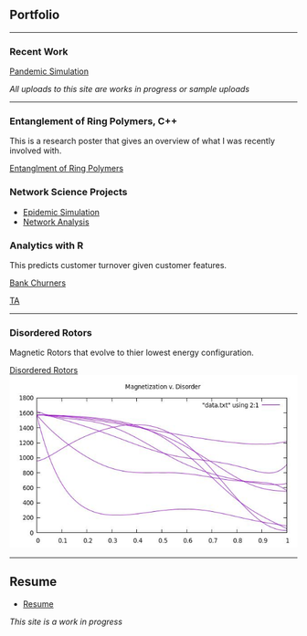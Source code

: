 ## Portfolio

---
### Recent Work
[Pandemic Simulation](/mywork/simulation.pdf)


*All uploads to this site are works in progress or sample uploads*

---

### Entanglement of Ring Polymers, C++
This is a research poster that gives an overview of what I was recently involved with.   

[Entanglment of Ring Polymers](/images/RD2021.pdf)


### Network Science Projects
- [Epidemic Simulation](https://github.com/jerdMT/jerdMT.github.io/blob/master/mywork/networkAnalysis1.ipynb)
- [Network Analysis]([/mywork/networkAnalysis2.ipynb](https://github.com/jerdMT/jerdMT.github.io/blob/master/mywork/networkAnalysis2.ipynb))


### Analytics with R
This predicts customer turnover given customer features. 

[Bank Churners](/mywork/BankChurners.html)

[TA](/mywork/Final.html)

---
### Disordered Rotors
Magnetic Rotors that evolve to thier lowest energy configuration.

[Disordered Rotors](https://github.com/jwUTC/Projects/tree/main/disordered-rotors)
<img src="images/SampleData.jpg?raw=true"/>

---
## Resume

- [Resume](/pdf/RESUME.pdf)


*This site is a work in progress*

<!-- Remove above link if you don't want to attibute -->
